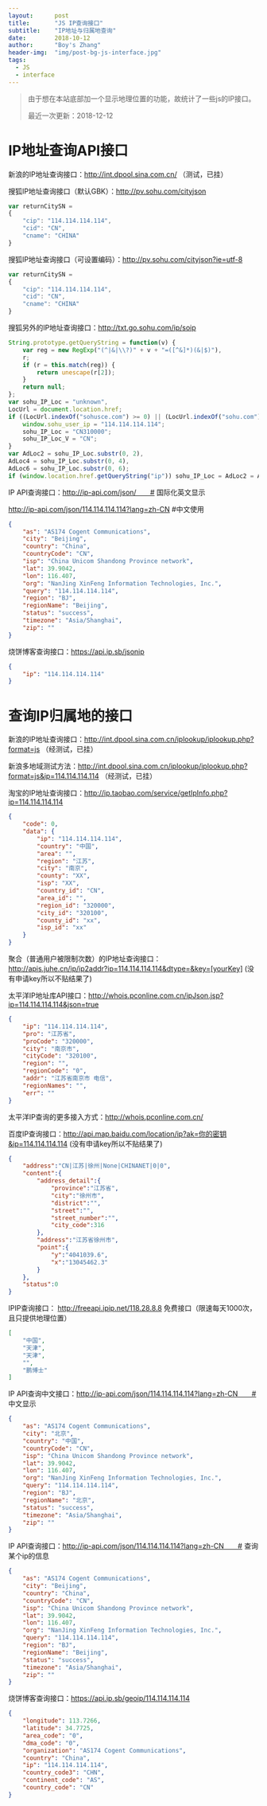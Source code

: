 ```yaml
---
layout:      post
title:       "JS IP查询接口"
subtitle:    "IP地址与归属地查询"
date:        2018-10-12
author:      "Boy's Zhang"
header-img:  "img/post-bg-js-interface.jpg"
tags:
  - JS
  - interface
---
```



> 由于想在本站底部加一个显示地理位置的功能，故统计了一些js的IP接口。
> 
> 最近一次更新：2018-12-12

IP地址查询API接口
=====================

新浪的IP地址查询接口：http://int.dpool.sina.com.cn/ （测试，已挂）

搜狐IP地址查询接口（默认GBK）：http://pv.sohu.com/cityjson
```js
var returnCitySN = 
{
    "cip": "114.114.114.114", 
    "cid": "CN", 
    "cname": "CHINA"
}
```
搜狐IP地址查询接口（可设置编码）：http://pv.sohu.com/cityjson?ie=utf-8
```js
var returnCitySN = 
{
    "cip": "114.114.114.114", 
    "cid": "CN", 
    "cname": "CHINA"
}
```
搜狐另外的IP地址查询接口：http://txt.go.sohu.com/ip/soip 
```js
String.prototype.getQueryString = function(v) {
    var reg = new RegExp("(^|&|\\?)" + v + "=([^&]*)(&|$)"),
    r;
    if (r = this.match(reg)) {
        return unescape(r[2]);
    }
    return null;
};
var sohu_IP_Loc = "unknown",
LocUrl = document.location.href;
if ((LocUrl.indexOf("sohusce.com") >= 0) || (LocUrl.indexOf("sohu.com") >= 0) || (LocUrl.indexOf("chinaren.com") >= 0) || (LocUrl.indexOf("17173.com") >= 0) || (LocUrl.indexOf("focus.cn") >= 0)) {
    window.sohu_user_ip = "114.114.114.114";
    sohu_IP_Loc = "CN310000";
    sohu_IP_Loc_V = "CN";
}
var AdLoc2 = sohu_IP_Loc.substr(0, 2),
AdLoc4 = sohu_IP_Loc.substr(0, 4),
AdLoc6 = sohu_IP_Loc.substr(0, 6);
if (window.location.href.getQueryString("ip")) sohu_IP_Loc = AdLoc2 = AdLoc4 = AdLoc6 = window.location.href.getQueryString("ip");
```
IP  API查询接口：http://ip-api.com/json/　　# 国际化英文显示

http://ip-api.com/json/114.114.114.114?lang=zh-CN      #中文使用

```json
{
    "as": "AS174 Cogent Communications", 
    "city": "Beijing", 
    "country": "China", 
    "countryCode": "CN", 
    "isp": "China Unicom Shandong Province network", 
    "lat": 39.9042, 
    "lon": 116.407, 
    "org": "NanJing XinFeng Information Technologies, Inc.", 
    "query": "114.114.114.114", 
    "region": "BJ", 
    "regionName": "Beijing", 
    "status": "success", 
    "timezone": "Asia/Shanghai", 
    "zip": ""
}
```
烧饼博客查询接口：https://api.ip.sb/jsonip
```json
{
    "ip": "114.114.114.114"
}
```


查询IP归属地的接口
=====================

新浪的IP地址查询接口：http://int.dpool.sina.com.cn/iplookup/iplookup.php?format=js   （经测试，已挂）

新浪多地域测试方法：http://int.dpool.sina.com.cn/iplookup/iplookup.php?format=js&ip=114.114.114.114  （经测试，已挂）



淘宝的IP地址查询接口：http://ip.taobao.com/service/getIpInfo.php?ip=114.114.114.114
```json
{
    "code": 0, 
    "data": {
        "ip": "114.114.114.114", 
        "country": "中国", 
        "area": "", 
        "region": "江苏", 
        "city": "南京", 
        "county": "XX", 
        "isp": "XX", 
        "country_id": "CN", 
        "area_id": "", 
        "region_id": "320000", 
        "city_id": "320100", 
        "county_id": "xx", 
        "isp_id": "xx"
    }
}
```

聚合（普通用户被限制次数）的IP地址查询接口：http://apis.juhe.cn/ip/ip2addr?ip=114.114.114.114&dtype=&key=[yourKey]    (没有申请key所以不贴结果了)



太平洋IP地址库API接口：http://whois.pconline.com.cn/ipJson.jsp?ip=114.114.114.114&json=true
```json
{
    "ip": "114.114.114.114", 
    "pro": "江苏省", 
    "proCode": "320000", 
    "city": "南京市", 
    "cityCode": "320100", 
    "region": "", 
    "regionCode": "0", 
    "addr": "江苏省南京市 电信", 
    "regionNames": "", 
    "err": ""
}
```
太平洋IP查询的更多接入方式：http://whois.pconline.com.cn/


百度IP查询接口：http://api.map.baidu.com/location/ip?ak=你的密钥&ip=114.114.114.114   (没有申请key所以不贴结果了)

```json
{
    "address":"CN|江苏|徐州|None|CHINANET|0|0",
    "content":{
        "address_detail":{
            "province":"江苏省",
            "city":"徐州市",
            "district":"",
            "street":"",
            "street_number":"",
            "city_code":316
        },
        "address":"江苏省徐州市",
        "point":{
            "y":"4041039.6",
            "x":"13045462.3"
        }
    },
    "status":0
}
```

IPIP查询接口： http://freeapi.ipip.net/118.28.8.8 免费接口（限速每天1000次，且只提供地理位置）
```json
[
    "中国", 
    "天津", 
    "天津", 
    "", 
    "鹏博士"
]
```



IP  API查询中文接口：http://ip-api.com/json/114.114.114.114?lang=zh-CN　　# 中文显示
```json
{
    "as": "AS174 Cogent Communications", 
    "city": "北京", 
    "country": "中国", 
    "countryCode": "CN", 
    "isp": "China Unicom Shandong Province network", 
    "lat": 39.9042, 
    "lon": 116.407, 
    "org": "NanJing XinFeng Information Technologies, Inc.", 
    "query": "114.114.114.114", 
    "region": "BJ", 
    "regionName": "北京", 
    "status": "success", 
    "timezone": "Asia/Shanghai", 
    "zip": ""
}

```

IP  API查询接口：http://ip-api.com/json/114.114.114.114?lang=zh-CN　　# 查询某个ip的信息
```json
{
    "as": "AS174 Cogent Communications", 
    "city": "Beijing", 
    "country": "China", 
    "countryCode": "CN", 
    "isp": "China Unicom Shandong Province network", 
    "lat": 39.9042, 
    "lon": 116.407, 
    "org": "NanJing XinFeng Information Technologies, Inc.", 
    "query": "114.114.114.114", 
    "region": "BJ", 
    "regionName": "Beijing", 
    "status": "success", 
    "timezone": "Asia/Shanghai", 
    "zip": ""
}
```
烧饼博客查询接口：https://api.ip.sb/geoip/114.114.114.114
```json
{
    "longitude": 113.7266, 
    "latitude": 34.7725, 
    "area_code": "0", 
    "dma_code": "0", 
    "organization": "AS174 Cogent Communications", 
    "country": "China", 
    "ip": "114.114.114.114", 
    "country_code3": "CHN", 
    "continent_code": "AS", 
    "country_code": "CN"
}
```


